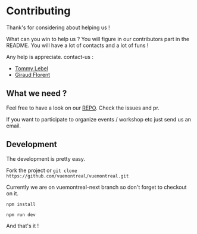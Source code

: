 # Contributing

Thank's for considering about helping us !

What can you win to help us ? You will figure in our contributors part in the README. You will have a lot of contacts and a lot of funs !

Any help is appreciate. contact-us :

- [Tommy Lebel](https://www.linkedin.com/in/tommylebel/)
- [Giraud Florent](https://www.linkedin.com/in/fgiraud42/)

## What we need ?

Feel free to have a look on our [REPO](https://github.com/vuemontreal/vuemontreal/). Check the issues and pr.

If you want to participate to organize events / workshop etc just send us an email.

## Development

The development is pretty easy.

Fork the project or `git clone https://github.com/vuemontreal/vuemontreal.git`

Currently we are on vuemontreal-next branch so don't forget to checkout on it.

```
npm install

npm run dev

```

And that's it !
